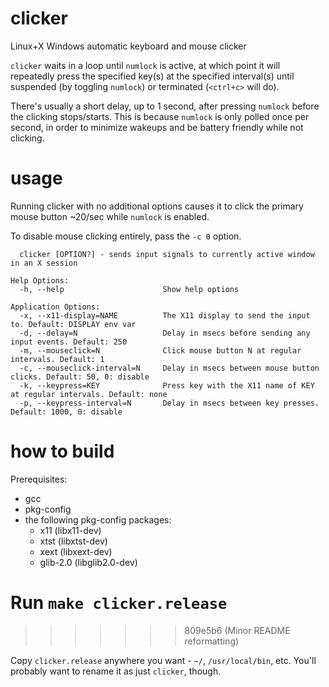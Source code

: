 # clicker
Linux+X Windows automatic keyboard and mouse clicker

`clicker` waits in a loop until `numlock` is active, at which point it will repeatedly press the specified key(s) at the specified interval(s) until suspended (by toggling `numlock`) or terminated (`<ctrl+c>` will do).

There's usually a short delay, up to 1 second, after pressing `numlock` before the clicking stops/starts.  This is because `numlock` is only polled once per second, in order to minimize wakeups and be battery friendly while not clicking.

# usage
Running clicker with no additional options causes it to click the primary mouse button ~20/sec while `numlock` is enabled.

To disable mouse clicking entirely, pass the `-c 0` option.

```Usage:
  clicker [OPTION?] - sends input signals to currently active window in an X session

Help Options:
  -h, --help                      Show help options

Application Options:
  -x, --x11-display=NAME          The X11 display to send the input to. Default: DISPLAY env var
  -d, --delay=N                   Delay in msecs before sending any input events. Default: 250
  -m, --mouseclick=N              Click mouse button N at regular intervals. Default: 1
  -c, --mouseclick-interval=N     Delay in msecs between mouse button clicks. Default: 50, 0: disable
  -k, --keypress=KEY              Press key with the X11 name of KEY at regular intervals. Default: none
  -p, --keypress-interval=N       Delay in msecs between key presses. Default: 1000, 0: disable
```

# how to build
Prerequisites: 
* gcc
* pkg-config
* the following pkg-config packages:
   * x11 (libx11-dev)
   * xtst (libxtst-dev)
   * xext (libxext-dev)
   * glib-2.0 (libglib2.0-dev)

Run `make clicker.release`
=======
>>>>>>> 809e5b6 (Minor README reformatting)

Copy `clicker.release` anywhere you want - `~/`, `/usr/local/bin`, etc.  You'll probably want to rename it as just `clicker`, though.
